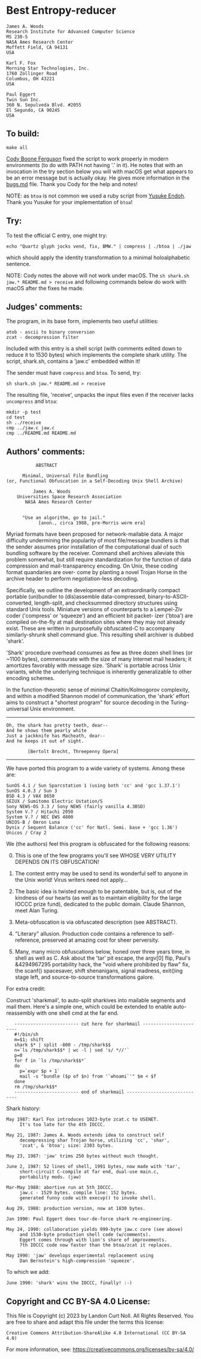# Best Entropy-reducer

	James A. Woods
	Research Institute for Advanced Computer Science
	MS 230-5
	NASA Ames Research Center
	Moffett Field, CA 94131
	USA

	Karl F. Fox
	Morning Star Technologies, Inc.
	1760 Zollinger Road
	Columbus, OH 43221
	USA

	Paul Eggert
	Twin Sun Inc.
	360 N. Sepulveda Blvd. #2055
	El Segundo, CA 90245
	USA

## To build:

	make all


[Cody Boone Ferguson](/winners.html#Cody_Boone_Ferguson) fixed the script to
work properly in modern environments (to do with PATH not having '.' in it). He
notes that with an invocation in the try section below you will with macOS get
what appears to be an error message but is actually okay. He gives more
information in the [bugs.md](/bugs.md) file. Thank you Cody for the help and
notes!

NOTE: as `btoa` is not common we used a ruby script from [Yusuke
Endoh](/winners.html#Yusuke_Endoh). Thank you Yusuke for your implementation of
`btoa`!


## Try:

To test the official C entry, one might try:

	echo "Quartz glyph jocks vend, fix, BMW." | compress | ./btoa | ./jaw

which should apply the identity transformation to a minimal
holoalphabetic sentence.

NOTE: Cody notes the above will not work under macOS. The `sh shark.sh jaw.*
README.md > receive` and following commands below do work with macOS after the
fixes he made.


## Judges' comments:


The program, in its base form, implements two useful utilities:

	atob - ascii to binary conversion
	zcat - decompression filter

Included with this entry is a shell script (with comments edited down
to reduce it to 1530 bytes) which implements the complete
shark utility. The script, shark.sh, contains a 'jaw.c' embedded
within it!

The sender must have `compress` and `btoa`. To send, try:

	sh shark.sh jaw.* README.md > receive

The resulting file, 'receive', unpacks the input files
even if the receiver lacks `uncompress` and `btoa`:

	mkdir -p test
	cd test
	sh ../receive
	cmp ../jaw.c jaw.c
	cmp ../README.md README.md

## Authors' comments:

			   ABSTRACT

		  Minimal, Universal File Bundling
	(or, Functional Obfuscation in a Self-Decoding Unix Shell Archive)

			  James A. Woods
		Universities Space Research Association
		   NASA Ames Research Center


		  "Use an algorithm, go to jail."
				[anon., circa 1988, pre-Morris worm era]


Myriad formats have been proposed for network-mailable
data. A major difficulty undermining the popularity of most
file/message bundlers is that the sender assumes prior
installation of the computational dual of such bundling
software by the receiver. Command shell archives alleviate
this problem somewhat, but still require standardization for
the function of data compression and mail-transparency
encoding. On Unix, these coding format quandaries are over-
come by planting a novel Trojan Horse in the archive header
to perform negotiation-less decoding.

Specifically, we outline the development of an extraordinarily compact
portable (un)bundler to (dis)assemble data-compressed,
binary-to-ASCII-converted, length-split, and checksummed directory structures
using standard Unix tools. Miniature versions of counterparts to a Lempel-Ziv
coder ('compress' or 'squeeze') and an efficient bit packet- izer ('btoa') are
compiled on-the-fly at mail destination sites where they may not already
exist. These are written in purposefully obfuscated-C to accompany
similarly-shrunk shell command glue. This resulting shell archiver is dubbed
'shark'.

'Shark' procedure overhead consumes as few as three dozen shell lines (or
~1100 bytes), commensurate with the size of many Internet mail headers; it
amortizes favorably with message size. 'Shark' is portable across Unix
variants, while the underlying technique is inherently generalizable to other
encoding schemes.

In the function-theoretic sense of minimal
Chaitin/Kolmogorov complexity, and within a modified Shannon
model of communication, the 'shark' effort aims to construct
a "shortest program" for source decoding in the Turing-
universal Unix environment.

----------------------------------------------

    Oh, the shark has pretty teeth, dear--
    And he shows them pearly white
    Just a jackknife has Macheath, dear--
    And he keeps it out of sight.

			[Bertolt Brecht, Threepenny Opera]

----------------------------------------------

We have ported this program to a wide variety of systems. Among
these are:

	SunOS 4.1 / Sun Sparcstation 1 (using both 'cc' and 'gcc 1.37.1')
	SunOS 4.0.3 / Sun 3
	BSD 4.3 / VAX 8650
	SEIUX / Sumitomo Electric Ustation/S
	Sony NEWS-OS 3.3 / Sony NEWS (fairly vanilla 4.3BSD)
	System V.? / Hitachi 2050
	System V.? / NEC EWS 4800
	UNIOS-B / Omron Luna
	Dynix / Sequent Balance ('cc' for Natl. Semi. base + 'gcc 1.36')
	Unicos / Cray 2

We (the authors) feel this program is obfuscated for the
following reasons:


0. This is one of the few programs you'll see WHOSE VERY UTILITY DEPENDS ON ITS
OBFUSCATION!

1. The contest entry may be used to send its wonderful self to anyone in the
Unix world! Virus writers need not apply...

2. The basic idea is twisted enough to be patentable, but is, out of the
kindness of our hearts (as well as to maintain eligibility for the large IOCCC
prize fund), dedicated to the public domain. Claude Shannon, meet Alan Turing.

3. Meta-obfuscation is via obfuscated description (see ABSTRACT).

4. "Literary" allusion. Production code contains a reference to self-reference,
preserved at amazing cost for sheer perversity.

5. Many, many micro obfuscations below, honed over three years time, in shell as
well as C. Ask about the 'tar' pit escape, the argv[0] flip, Paul's &4294967295
portability hack, the "void where prohibited by flaw" fix, the scanf()
spacesaver, shift shenanigans, signal madness, exit()ing stage left, and
source-to-source transformations galore.

For extra credit:

Construct 'sharkmail', to auto-split sharkives into mailable
segments and mail them. Here's a simple one, which could be
extended to enable auto-reassembly with one shell cmd at the
far end.

       ------------------------ cut here for sharkmail -----------------------
       #!/bin/sh
       m=$1; shift
       shark $* | split -800 - /tmp/shark$$
       n=`ls /tmp/shark$$* | wc -l | sed 's/ *//'`
       p=0
       for f in `ls /tmp/shark$$*`
       do
	     p=`expr $p + 1`
	     mail -s "bundle ($p of $n) from '`whoami`'" $m < $f
       done
       rm /tmp/shark$$*
       ------------------------ end of sharkmail -----------------------------


Shark history:

    May 1987: Karl Fox introduces 1023-byte zcat.c to USENET.
		 It's too late for the 4th IOCCC.

    May 21, 1987: James A. Woods extends idea to construct self
		 decompressing shar Trojan horse, utilizing 'cc', 'shar',
		 'zcat', & 'btoa'; size: 2303 bytes.

    May 23, 1987: 'jaw' trims 250 bytes without much thought.

    June 2, 1987: 52 lines of shell, 1991 bytes, now made with 'tar',
		 short-circuit C-compile at far end, dual-use main.c,
		 portability mods. (jaw)

    Mar-May 1988: abortive run at 5th IOCCC.
		 jaw.c - 1529 bytes. compile line: 152 bytes.
		 generated funny code with execvp() to invoke shell.

    Aug 29, 1988: production version, now at 1830 bytes.

    Jan 1990: Paul Eggert does tour-de-force shark re-engineering.

    May 24, 1990: collaboration yields 999-byte jaw.c core (see above)
		 and 1530-byte production shell code (w/comments).
		 Eggert comes through with lion's share of improvements.
		 7th IOCCC code now faster than the btoa/zcat it replaces.

    May 1990: 'jaw' develops experimental replacement using
		 Dan Bernstein's high-compression 'squeeze'.


To which we add:

    June 1990: 'shark' wins the IOCCC, finally! :-)

## Copyright and CC BY-SA 4.0 License:

This file is Copyright (c) 2023 by Landon Curt Noll.  All Rights Reserved.
You are free to share and adapt this file under the terms this license:

    Creative Commons Attribution-ShareAlike 4.0 International (CC BY-SA 4.0)

For more information, see: https://creativecommons.org/licenses/by-sa/4.0/
